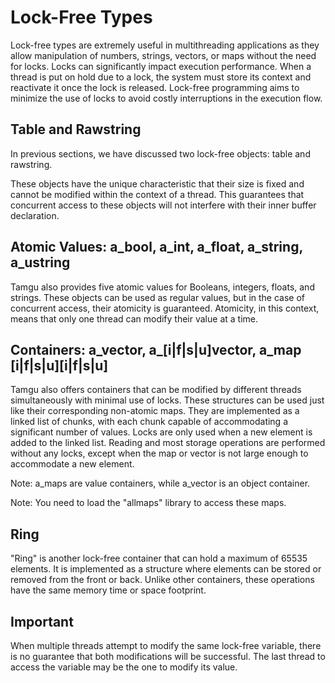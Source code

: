 # Lock-Free Types

Lock-free types are extremely useful in multithreading applications as they allow manipulation of numbers, strings, vectors, or maps without the need for locks. Locks can significantly impact execution performance. When a thread is put on hold due to a lock, the system must store its context and reactivate it once the lock is released. Lock-free programming aims to minimize the use of locks to avoid costly interruptions in the execution flow.

## Table and Rawstring

In previous sections, we have discussed two lock-free objects: table and rawstring.

These objects have the unique characteristic that their size is fixed and cannot be modified within the context of a thread. This guarantees that concurrent access to these objects will not interfere with their inner buffer declaration.

## Atomic Values: a_bool, a_int, a_float, a_string, a_ustring

Tamgu also provides five atomic values for Booleans, integers, floats, and strings. These objects can be used as regular values, but in the case of concurrent access, their atomicity is guaranteed. Atomicity, in this context, means that only one thread can modify their value at a time.

## Containers: a_vector, a_[i|f|s|u]vector, a_map [i|f|s|u][i|f|s|u]

Tamgu also offers containers that can be modified by different threads simultaneously with minimal use of locks. These structures can be used just like their corresponding non-atomic maps. They are implemented as a linked list of chunks, with each chunk capable of accommodating a significant number of values. Locks are only used when a new element is added to the linked list. Reading and most storage operations are performed without any locks, except when the map or vector is not large enough to accommodate a new element.

Note: a_maps are value containers, while a_vector is an object container.

Note: You need to load the "allmaps" library to access these maps.

## Ring

"Ring" is another lock-free container that can hold a maximum of 65535 elements. It is implemented as a structure where elements can be stored or removed from the front or back. Unlike other containers, these operations have the same memory time or space footprint.

## Important

When multiple threads attempt to modify the same lock-free variable, there is no guarantee that both modifications will be successful. The last thread to access the variable may be the one to modify its value.
